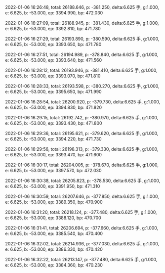 2022-01-06 16:26:48, total: 26188.646, p: -381.250, delta:6.625 手, g:1.000, e: 6.625, b: -53.000, ep: 3394.990, bp: 472.030

2022-01-06 16:27:09, total: 26188.945, p: -381.430, delta:6.625 手, g:1.000, e: 6.625, b: -53.000, ep: 3392.810, bp: 471.780

2022-01-06 16:27:29, total: 26193.890, p: -380.590, delta:6.625 手, g:1.000, e: 6.625, b: -53.000, ep: 3393.650, bp: 471.780

2022-01-06 16:27:51, total: 26194.989, p: -378.840, delta:6.625 手, g:1.000, e: 6.625, b: -53.000, ep: 3393.640, bp: 471.560

2022-01-06 16:28:12, total: 26193.946, p: -381.410, delta:6.625 手, g:1.000, e: 6.625, b: -53.000, ep: 3393.070, bp: 471.810

2022-01-06 16:28:33, total: 26193.598, p: -380.270, delta:6.625 手, g:1.000, e: 6.625, b: -53.000, ep: 3395.650, bp: 471.990

2022-01-06 16:28:54, total: 26200.920, p: -379.730, delta:6.625 手, g:1.000, e: 6.625, b: -53.000, ep: 3394.830, bp: 471.820

2022-01-06 16:29:15, total: 26192.742, p: -380.970, delta:6.625 手, g:1.000, e: 6.625, b: -53.000, ep: 3393.430, bp: 471.800

2022-01-06 16:29:36, total: 26195.621, p: -379.620, delta:6.625 手, g:1.000, e: 6.625, b: -53.000, ep: 3394.220, bp: 471.730

2022-01-06 16:29:56, total: 26198.313, p: -379.330, delta:6.625 手, g:1.000, e: 6.625, b: -53.000, ep: 3393.470, bp: 471.600

2022-01-06 16:30:17, total: 26204.005, p: -378.670, delta:6.625 手, g:1.000, e: 6.625, b: -53.000, ep: 3397.570, bp: 472.030

2022-01-06 16:30:38, total: 26205.823, p: -378.530, delta:6.625 手, g:1.000, e: 6.625, b: -53.000, ep: 3391.950, bp: 471.310

2022-01-06 16:30:59, total: 26207.646, p: -377.850, delta:6.625 手, g:1.000, e: 6.625, b: -53.000, ep: 3389.350, bp: 470.900

2022-01-06 16:31:20, total: 26218.124, p: -377.480, delta:6.625 手, g:1.000, e: 6.625, b: -53.000, ep: 3388.120, bp: 470.700

2022-01-06 16:31:41, total: 26206.694, p: -377.660, delta:6.625 手, g:1.000, e: 6.625, b: -53.000, ep: 3385.540, bp: 470.400

2022-01-06 16:32:02, total: 26214.936, p: -377.030, delta:6.625 手, g:1.000, e: 6.625, b: -53.000, ep: 3386.330, bp: 470.420

2022-01-06 16:32:22, total: 26213.147, p: -377.480, delta:6.625 手, g:1.000, e: 6.625, b: -53.000, ep: 3384.360, bp: 470.230